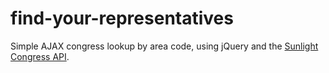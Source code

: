 # find-your-representatives
Simple AJAX congress lookup by area code, using jQuery and the [Sunlight Congress API](https://sunlightlabs.github.io/congress/). 
